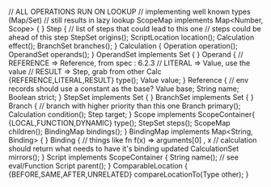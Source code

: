 // ALL OPERATIONS RUN ON LOOKUP
// implementing well known types (Map/Set)
// still results in lazy lookup
ScopeMap implements Map<Number, Scope> {
}
Step {
  // list of steps that could lead to this one
  // steps could be ahead of this step
  StepSet origins();
  ScriptLocation location();
  Calculation effect();
  BranchSet branches();
}
Calculation {
  Operation operation();
  OperandSet operands();
}
OperandSet implements Set<Operand> {
}
Operand {
  // REFERENCE => Reference, from spec : 6.2.3
  // LITERAL => Value, use the value
  // RESULT => Step, grab from other Calc
  {REFERENCE,LITERAL,RESULT} type();
  Value value;
}
Reference {
  // env records should use a constant as the base?
  Value base;
  String name;
  Boolean strict;
}
StepSet implements Set<Step> {
}
BranchSet implements Set<Branch> {
}
Branch {
  // branch with higher priority than this one
  Branch primary();
  Calculation condition();
  Step target;
}
Scope implements ScopeContainer{
  {LOCAL,FUNCTION,DYNAMIC} type();
  StepSet steps();
  ScopeMap children();
  BindingMap bindings();
}
BindingMap implements Map<String, Binding> {
}
Binding {
  // things like fn f(x) => arguments[0] , x
  // calculation should return what needs to have it's binding updated
  CalculationSet mirrors();
}
Script implements ScopeContainer {
  String name();
  // see eval/Function
  Script parent();
}
ComparableLocation<Type> {
  {BEFORE,SAME,AFTER,UNRELATED} compareLocationTo(Type other);
}
